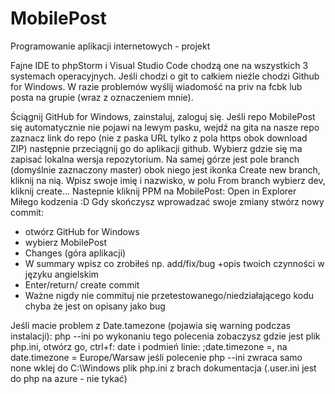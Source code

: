 # MobilePost
Programowanie aplikacji internetowych - projekt

Fajne IDE to phpStorm i Visual Studio Code chodzą one na wszystkich 3 systemach operacyjnych.
Jeśli chodzi o git to całkiem nieźle chodzi Github for Windows.
W razie problemów wyślij wiadomość na priv na fcbk lub posta na grupie (wraz z oznaczeniem mnie).

Ściągnij GitHub for Windows, zainstaluj, zaloguj się. Jeśli repo MobilePost się automatycznie nie pojawi na lewym pasku, wejdź na gita na nasze repo zaznacz link do repo (nie z paska URL tylko z pola https obok download ZIP) następnie przeciągnij go do aplikacji github. Wybierz gdzie się ma zapisać lokalna wersja repozytorium. Na samej górze jest pole branch (domyślnie zaznaczony master) obok niego jest ikonka Create new branch, kliknij na nią. Wpisz swoje imię i nazwisko, w polu From branch wybierz dev, kliknij create… Nastepnie kliknij PPM na MobilePost: Open in Explorer
Miłego kodzenia :D
Gdy skończysz wprowadzać swoje zmiany stwórz nowy commit:
- otwórz GitHub for Windows
- wybierz MobilePost
- Changes (góra aplikacji)
- W summary wpisz co zrobiłeś np. add/fix/bug +opis twoich czynności w języku angielskim
- Enter/return/ create commit
- Ważne nigdy nie commituj nie przetestowanego/niedziałającego kodu chyba że jest on opisany jako bug 
  
Jeśli macie problem z Date.tamezone (pojawia się warning podczas instalacji):
php --ini
po wykonaniu tego polecenia zobaczysz gdzie jest  plik php.ini, otwórz go, ctrl+f: date i podmień linie: ;date.timezone =, na 
date.timezone = Europe/Warsaw
jeśli polecenie php --ini zwraca samo none wklej do C:\Windows plik php.ini z brach dokumentacja
(.user.ini jest do php na azure - nie tykać)
